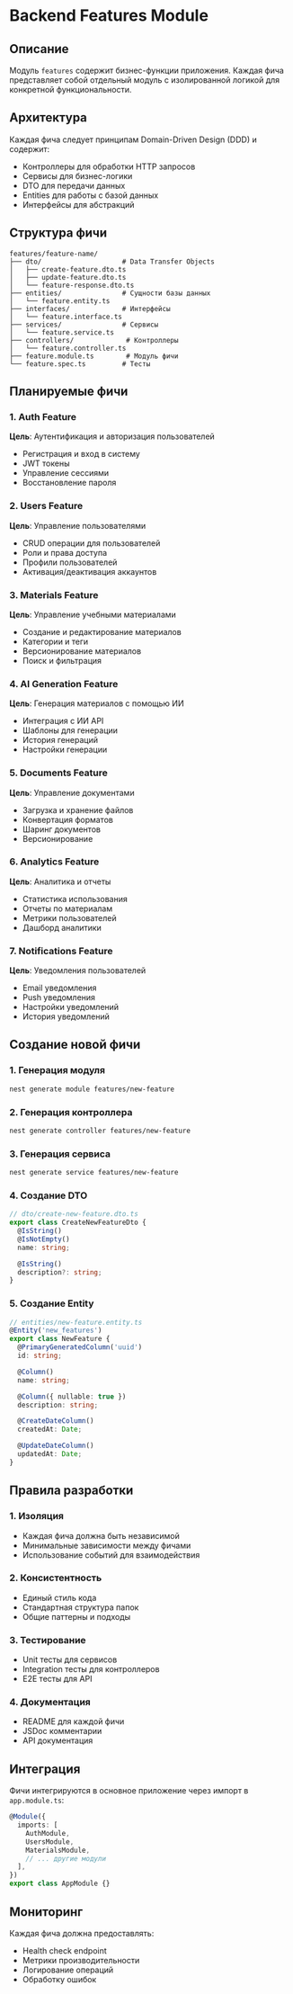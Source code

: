 # Backend Features Module

## Описание

Модуль `features` содержит бизнес-функции приложения. Каждая фича представляет собой отдельный модуль с изолированной логикой для конкретной функциональности.

## Архитектура

Каждая фича следует принципам Domain-Driven Design (DDD) и содержит:
- Контроллеры для обработки HTTP запросов
- Сервисы для бизнес-логики
- DTO для передачи данных
- Entities для работы с базой данных
- Интерфейсы для абстракций

## Структура фичи

```
features/feature-name/
├── dto/                    # Data Transfer Objects
│   ├── create-feature.dto.ts
│   ├── update-feature.dto.ts
│   └── feature-response.dto.ts
├── entities/               # Сущности базы данных
│   └── feature.entity.ts
├── interfaces/             # Интерфейсы
│   └── feature.interface.ts
├── services/               # Сервисы
│   └── feature.service.ts
├── controllers/             # Контроллеры
│   └── feature.controller.ts
├── feature.module.ts        # Модуль фичи
└── feature.spec.ts         # Тесты
```

## Планируемые фичи

### 1. Auth Feature
**Цель**: Аутентификация и авторизация пользователей
- Регистрация и вход в систему
- JWT токены
- Управление сессиями
- Восстановление пароля

### 2. Users Feature
**Цель**: Управление пользователями
- CRUD операции для пользователей
- Роли и права доступа
- Профили пользователей
- Активация/деактивация аккаунтов

### 3. Materials Feature
**Цель**: Управление учебными материалами
- Создание и редактирование материалов
- Категории и теги
- Версионирование материалов
- Поиск и фильтрация

### 4. AI Generation Feature
**Цель**: Генерация материалов с помощью ИИ
- Интеграция с ИИ API
- Шаблоны для генерации
- История генераций
- Настройки генерации

### 5. Documents Feature
**Цель**: Управление документами
- Загрузка и хранение файлов
- Конвертация форматов
- Шаринг документов
- Версионирование

### 6. Analytics Feature
**Цель**: Аналитика и отчеты
- Статистика использования
- Отчеты по материалам
- Метрики пользователей
- Дашборд аналитики

### 7. Notifications Feature
**Цель**: Уведомления пользователей
- Email уведомления
- Push уведомления
- Настройки уведомлений
- История уведомлений

## Создание новой фичи

### 1. Генерация модуля
```bash
nest generate module features/new-feature
```

### 2. Генерация контроллера
```bash
nest generate controller features/new-feature
```

### 3. Генерация сервиса
```bash
nest generate service features/new-feature
```

### 4. Создание DTO
```typescript
// dto/create-new-feature.dto.ts
export class CreateNewFeatureDto {
  @IsString()
  @IsNotEmpty()
  name: string;

  @IsString()
  description?: string;
}
```

### 5. Создание Entity
```typescript
// entities/new-feature.entity.ts
@Entity('new_features')
export class NewFeature {
  @PrimaryGeneratedColumn('uuid')
  id: string;

  @Column()
  name: string;

  @Column({ nullable: true })
  description: string;

  @CreateDateColumn()
  createdAt: Date;

  @UpdateDateColumn()
  updatedAt: Date;
}
```

## Правила разработки

### 1. Изоляция
- Каждая фича должна быть независимой
- Минимальные зависимости между фичами
- Использование событий для взаимодействия

### 2. Консистентность
- Единый стиль кода
- Стандартная структура папок
- Общие паттерны и подходы

### 3. Тестирование
- Unit тесты для сервисов
- Integration тесты для контроллеров
- E2E тесты для API

### 4. Документация
- README для каждой фичи
- JSDoc комментарии
- API документация

## Интеграция

Фичи интегрируются в основное приложение через импорт в `app.module.ts`:

```typescript
@Module({
  imports: [
    AuthModule,
    UsersModule,
    MaterialsModule,
    // ... другие модули
  ],
})
export class AppModule {}
```

## Мониторинг

Каждая фича должна предоставлять:
- Health check endpoint
- Метрики производительности
- Логирование операций
- Обработку ошибок

